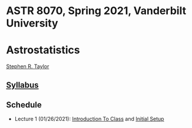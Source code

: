 # ASTR 8070, Spring 2021, Vanderbilt University
# Astrostatistics

[Stephen R. Taylor](https://my.vanderbilt.edu/stephentaylor/) 

## [Syllabus](ASTR8070_Syllabus_Spring2021.pdf)



## Schedule

* Lecture 1 (01/26/2021): [Introduction To Class](lectures/Lecture_1a.ipynb) and [Initial Setup](lectures/Lecture_1b)
